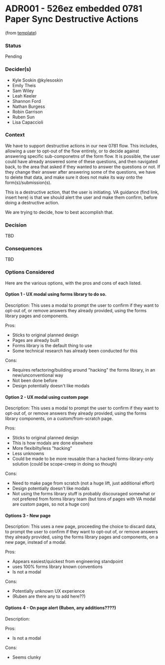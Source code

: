 # ADR001 - 526ez embedded 0781 Paper Sync Destructive Actions

(from [template](https://github.com/department-of-veterans-affairs/va.gov-team/blob/96040d545254651a83e3d1d2d28d2c41ee41f224/products/va-mobile-app/engineering/adr/_template.md?plain=1))

### Status
Pending


### Decider(s)
* Kyle Soskin @kylesoskin
* Emily Theis
* Sam Wiley
* Leah Keeler
* Shannon Ford
* Nathan Burgess
* Robin Garrison
* Ruben Sun
* Lisa Capaccioli

### Context
We have to support destructive actions in our new 0781 flow. This includes, allowing a user to opt-out of the flow entirely, or to decide against answering specific sub-componetns of the form flow. 
It is possible, the user could have already answered some of these questions, and then navigated back, to the area that asked if they wanted to answer the questions or not. If they change their answer after answering some of the questions, we have to delete that data, and make sure it does not make its way onto the form(s)/submission(s).

This is a destructive action, that the user is initiating. VA guidance (find link, insert here) is that we should alert the user and make them confirm, before doing a destructive action. 

We are trying to decide, how to best accomplish that.

### Decision
TBD

### Consequences
TBD

### Options Considered
Here are the various options, with the pros and cons of each listed.

#### Option 1 - UX modal using forms library to do so.
Description: This uses a modal to prompt the user to confirm if they want to opt-out of, or remove answers they already provided, using the forms library pages and components.

Pros:
- Sticks to original planned design
- Pages are already built
- Forms library is the default thing to use
- Some technical research has already been conducted for this

Cons:
- Requires refactoring/building around "hacking" the forms library, in an new/unconventional way
- Not been done before
- Design potentially doesn't like modals



#### Option 2 - UX modal using custom page
Description: This uses a modal to prompt the user to confirm if they want to opt-out of, or remove answers they already provided, using the forms library components, on a custom/from-scratch page.

Pros:
- Sticks to original planned design
- This is how modals are done elsewhere
- More flexibilty/less "hacking"
- Less unknowns
- Could be made to be more reusable than a hacked forms-library-only solution (could be scope-creep in doing so though)

Cons:
- Need to make page from scratch (not a huge lift, just additional effort)
- Design potentially doesn't like modals
- Not using the forms library stuff is probably discouraged somewhat or not prefered from forms library team (but tons of pages with VA modal are custom pages, so not a huge con)


#### Options 3 - New page 
Description: This uses a new page, proceeding the choice to discard data, to prompt the user to confirm if they want to opt-out of, or remove answers they already provided, using the forms library pages and components, on a new page, instead of a modal.

Pros:
- Appears easiest/quickest from engineering standpoint
- uses 100% forms library known conventions
- Is not a modal

Cons:
- Potentially unknown UX experience
- (Ruben are there any to add here??)


#### Options 4 - On page alert (Ruben, any additions????)
Description: 

Pros:
- Is not a modal

Cons:
- Seems clunky
